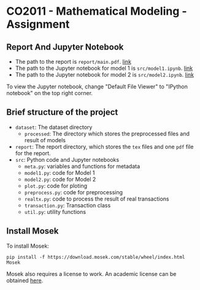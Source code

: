 # CO2011 - Mathematical Modeling - Assignment

## Report And Jupyter Notebook

* The path to the report is `report/main.pdf`. [link](https://github.com/nhat-m-nguyen/CO2011-Assignment/blob/master/report/main.pdf)
* The path to the Jupyter notebook for model 1 is `src/model1.ipynb`. [link](https://nbviewer.jupyter.org/github/nhat-m-nguyen/CO2011-Assignment/blob/master/src/model1.ipynb)
* The path to the Jupyter notebook for model 2 is `src/model2.ipynb`. [link](https://nbviewer.jupyter.org/github/nhat-m-nguyen/CO2011-Assignment/blob/master/src/model2.ipynb)

To view the Jupyter notebook, change "Default File Viewer" to "IPython notebook" on the top right corner.

## Brief structure of the project
* `dataset`: The dataset directory
    * `processed`: The directory which stores the preprocessed files and result of models
* `report`: The report directory, which stores the `tex` files and one `pdf` file for the report.
* `src`: Python code and Jupyter notebooks
    * `meta.py`: variables and functions for metadata
    * `model1.py`: code for Model 1
    * `model2.py`: code for Model 2
    * `plot.py`: code for ploting
    * `preprocess.py`: code for preprocessing
    * `realtx.py`: code to process the result of real transactions
    * `transaction.py`: Transaction class
    * `util.py`: utility functions

## Install Mosek

To install Mosek:

```
pip install -f https://download.mosek.com/stable/wheel/index.html Mosek
```

Mosek also requires a license to work. An academic license can be obtained [here](https://www.mosek.com/products/academic-licenses/).